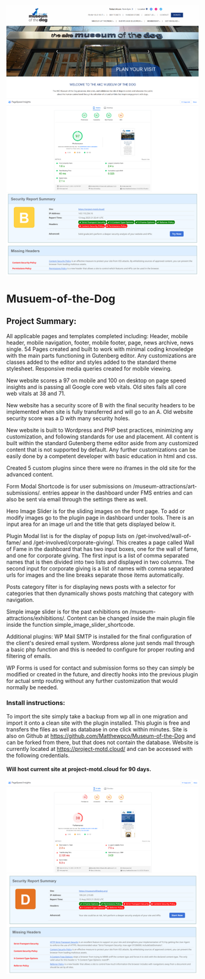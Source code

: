 ![](https://github.com/Matthewpco/Museum-of-the-Dog/blob/main/wp-content/themes/museumofthedog/imgs/motd-screenshot.png?raw=true)
![](https://github.com/Matthewpco/Museum-of-the-Dog/blob/main/wp-content/themes/museumofthedog/imgs/motd-page-speed.png?raw=true)
![](https://github.com/Matthewpco/Museum-of-the-Dog/blob/main/wp-content/themes/museumofthedog/imgs/motd-security-score.png?raw=true)

# Musuem-of-the-Dog

## Project Summary:
All applicable pages and templates completed including: Header, mobile header, mobile navigation, footer, mobile footer, page, news archive, news single.
54 Pages created and built to work with minimal coding knowledge with the main parts functioning in Gutenberg editor.
Any customizations are classes added to the editor and styles added to the standard theme stylesheet.
Responsive media queries created for mobile viewing.

New website scores a 97 on mobile and 100 on desktop on page speed insights and is passing all Google core web vitals.
Old sites fails all core web vitals at 38 and 71.

New website has a security score of B with the final security headers to be implemented when site is fully transferred and will go to an A.
Old website security score was a D with many security holes.

New website is built to Wordpress and PHP best practices, minimizing any customization, and following standards for use and placement.
All content is built within the standard Gutenberg theme editor aside from any customized content that is not supported by default. Any further customizations can be easily done by a competent developer with basic education in html and css.

Created 5 custom plugins since there were no iframes in the old site for the advanced content.

Form Modal Shortcode is for user submissions on /museum-attractions/art-submissions/. entries appear in the dashboard under FMS entries and can also be sent via email through the settings there as well.

Hero Image Slider is for the sliding images on the front page. To add or modify images go to the plugin page in dashboard under tools. There is an input area for an image url and the title that gets displayed below it.

Plugin Modal list is for the display of popup lists on /get-involved/wall-of-fame/ and /get-involved/corporate-giving/. This creates a page called Wall of Fame in the dashboard that has two input boxes, one for the wall of fame, and one for corporate giving. The first input is a list of comma separated names that is then divided into two lists and displayed in two columns. The second input for corporate giving is a list of names with comma separated urls for images and the line breaks separate those items automatically.

Posts category filter is for displaying news posts with a selector for categories that then dynamically shows posts matching that category with navigation.

Simple image slider is for the past exhibitions on /museum-attractions/exhibitions/. Content can be changed inside the main plugin file inside the function simple_image_slider_shortcode.

Additional plugins:
WP Mail SMTP is installed for the final configuration of the client's desired email system. Wordpress alone just sends mail through a basic php function and this is needed to configure for proper routing and filtering of emails.

WP Forms is used for contact and submission forms so they can simply be modified or created in the future, and directly hooks into the previous plugin for actual smtp routing without any further customization that would normally be needed.

### Install instructions:
To import the site simply take a backup from wp all in one migration and import it onto a clean site with the plugin installed. This plugin is free and transfers the files as well as database in one click within minutes. Site is also on Github at https://github.com/Matthewpco/Museum-of-the-Dog and can be forked from there, but that does not contain the database. Website is currently located at https://project-motd.cloud/ and can be accessed with the following credentials.

#### Will host current site at project-motd.cloud for 90 days.

![](https://github.com/Matthewpco/Museum-of-the-Dog/blob/main/wp-content/themes/museumofthedog/imgs/motd-old-score.png?raw=true)
![](https://github.com/Matthewpco/Museum-of-the-Dog/blob/main/wp-content/themes/museumofthedog/imgs/motd-old-security-score.png?raw=true)
